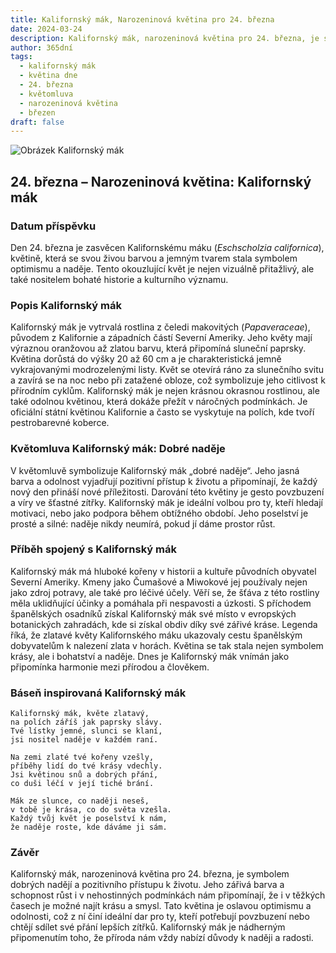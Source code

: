 ```yaml
---
title: Kalifornský mák, Narozeninová květina pro 24. března
date: 2024-03-24
description: Kalifornský mák, narozeninová květina pro 24. března, je symbolem Dobré naděje. Objevte její jedinečný význam, fascinující příběhy a poezii, která oslavuje její krásu.
author: 365dní
tags:
  - kalifornský mák
  - květina dne
  - 24. března
  - květomluva
  - narozeninová květina
  - březen
draft: false
---
```


![Obrázek Kalifornský mák](https://cdn.pixabay.com/photo/2020/06/09/11/55/gold-poppy-5278113_960_720.jpg#center)


## 24. března – Narozeninová květina: Kalifornský mák

### Datum příspěvku

Den 24. března je zasvěcen Kalifornskému máku (_Eschscholzia californica_), květině, která se svou živou barvou a jemným tvarem stala symbolem optimismu a naděje. Tento okouzlující květ je nejen vizuálně přitažlivý, ale také nositelem bohaté historie a kulturního významu.

### Popis Kalifornský mák

Kalifornský mák je vytrvalá rostlina z čeledi makovitých (_Papaveraceae_), původem z Kalifornie a západních částí Severní Ameriky. Jeho květy mají výraznou oranžovou až zlatou barvu, která připomíná sluneční paprsky. Květina dorůstá do výšky 20 až 60 cm a je charakteristická jemně vykrajovanými modrozelenými listy. Květ se otevírá ráno za slunečního svitu a zavírá se na noc nebo při zatažené obloze, což symbolizuje jeho citlivost k přírodním cyklům. Kalifornský mák je nejen krásnou okrasnou rostlinou, ale také odolnou květinou, která dokáže přežít v náročných podmínkách. Je oficiální státní květinou Kalifornie a často se vyskytuje na polích, kde tvoří pestrobarevné koberce.

### Květomluva Kalifornský mák: Dobré naděje

V květomluvě symbolizuje Kalifornský mák „dobré naděje“. Jeho jasná barva a odolnost vyjadřují pozitivní přístup k životu a připomínají, že každý nový den přináší nové příležitosti. Darování této květiny je gesto povzbuzení a víry ve šťastné zítřky. Kalifornský mák je ideální volbou pro ty, kteří hledají motivaci, nebo jako podpora během obtížného období. Jeho poselství je prosté a silné: naděje nikdy neumírá, pokud jí dáme prostor růst.

### Příběh spojený s Kalifornský mák

Kalifornský mák má hluboké kořeny v historii a kultuře původních obyvatel Severní Ameriky. Kmeny jako Čumašové a Miwokové jej používaly nejen jako zdroj potravy, ale také pro léčivé účely. Věří se, že šťáva z této rostliny měla uklidňující účinky a pomáhala při nespavosti a úzkosti. S příchodem španělských osadníků získal Kalifornský mák své místo v evropských botanických zahradách, kde si získal obdiv díky své zářivé kráse. Legenda říká, že zlatavé květy Kalifornského máku ukazovaly cestu španělským dobyvatelům k nalezení zlata v horách. Květina se tak stala nejen symbolem krásy, ale i bohatství a naděje. Dnes je Kalifornský mák vnímán jako připomínka harmonie mezi přírodou a člověkem.

### Báseň inspirovaná Kalifornský mák

```
Kalifornský mák, květe zlatavý,  
na polích záříš jak paprsky slávy.  
Tvé lístky jemné, slunci se klaní,  
jsi nositel naděje v každém raní.

Na zemi zlaté tvé kořeny vzešly,  
příběhy lidí do tvé krásy vdechly.  
Jsi květinou snů a dobrých přání,  
co duši léčí v její tiché brání.

Mák ze slunce, co naději neseš,  
v tobě je krása, co do světa vzešla.  
Každý tvůj květ je poselství k nám,  
že naděje roste, kde dáváme ji sám.  
```

### Závěr

Kalifornský mák, narozeninová květina pro 24. března, je symbolem dobrých nadějí a pozitivního přístupu k životu. Jeho zářivá barva a schopnost růst i v nehostinných podmínkách nám připomínají, že i v těžkých časech je možné najít krásu a smysl. Tato květina je oslavou optimismu a odolnosti, což z ní činí ideální dar pro ty, kteří potřebují povzbuzení nebo chtějí sdílet své přání lepších zítřků. Kalifornský mák je nádherným připomenutím toho, že příroda nám vždy nabízí důvody k naději a radosti.